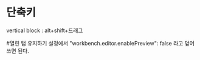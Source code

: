 # 단축키
vertical block : alt+shift+드래그

#열린 탭 유지하기
설정에서 "workbench.editor.enablePreview": false 라고 덮어쓰면 된다.
